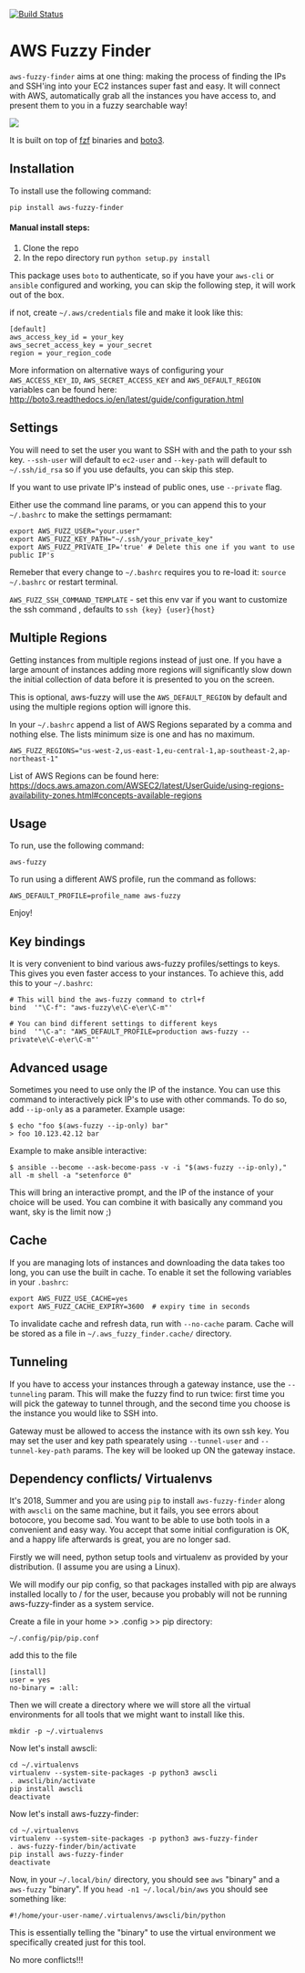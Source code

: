 [![Build Status](https://travis-ci.org/pmazurek/aws-fuzzy-finder.svg?branch=master)](https://travis-ci.org/pmazurek/aws-fuzzy-finder)

# AWS Fuzzy Finder

`aws-fuzzy-finder` aims at one thing: making the process of finding the IPs and SSH'ing into your EC2 instances super fast and easy. It will connect with AWS, automatically grab all the instances you have access to, and present them to you in a fuzzy searchable way!

![](https://raw.github.com/pmazurek/aws-fuzzy-finder/master/demo.gif)

It is built on top of [fzf](https://github.com/junegunn/fzf-bin/releases) binaries and [boto3](https://github.com/boto/boto3).


## Installation

To install use the following command:

`pip install aws-fuzzy-finder`

#### Manual install steps:
    
1. Clone the repo
2. In the repo directory run `python setup.py install`

This package uses `boto` to authenticate, so if you have your `aws-cli` or `ansible`
configured and working, you can skip the following step, it will work out of the box.

if not, create `~/.aws/credentials` file and make it look like this:

```
[default]
aws_access_key_id = your_key
aws_secret_access_key = your_secret
region = your_region_code
```

More information on alternative ways of configuring your `AWS_ACCESS_KEY_ID`, `AWS_SECRET_ACCESS_KEY` and `AWS_DEFAULT_REGION` variables can be found here: http://boto3.readthedocs.io/en/latest/guide/configuration.html

## Settings

You will need to set the user you want to SSH with and the path to your ssh key. `--ssh-user` will default to `ec2-user` and `--key-path` will default to `~/.ssh/id_rsa` so if you use defaults, you can skip this step.

If you want to use private IP's instead of public ones, use `--private` flag.

Either use the command line params, or you can append this to your  `~/.bashrc` to make the settings permamant:
```
export AWS_FUZZ_USER="your.user"
export AWS_FUZZ_KEY_PATH="~/.ssh/your_private_key"
export AWS_FUZZ_PRIVATE_IP='true' # Delete this one if you want to use public IP's
```
Remeber that every change to `~/.bashrc` requires you to re-load it: `source ~/.bashrc` or restart terminal.

`AWS_FUZZ_SSH_COMMAND_TEMPLATE` - set this env var if you want to customize the ssh command , defaults to `ssh {key} {user}{host}`

## Multiple Regions
Getting instances from multiple regions instead of just one.
If you have a large amount of instances adding more regions will significantly slow down the initial collection of data before it is presented to you on the screen.

This is optional, aws-fuzzy will use the `AWS_DEFAULT_REGION` by default and using the multiple regions option will ignore this.

In your `~/.bashrc` append a list of AWS Regions separated by a comma and nothing else. The lists minimum size is one and has no maximum.

`AWS_FUZZ_REGIONS="us-west-2,us-east-1,eu-central-1,ap-southeast-2,ap-northeast-1"`

List of AWS Regions can be found here: https://docs.aws.amazon.com/AWSEC2/latest/UserGuide/using-regions-availability-zones.html#concepts-available-regions

## Usage

To run, use the following command:

`aws-fuzzy`

To run using a different AWS profile, run the command as follows:

`AWS_DEFAULT_PROFILE=profile_name aws-fuzzy`

Enjoy!

## Key bindings
It is very convenient to bind various aws-fuzzy profiles/settings to keys. This gives you even faster access to your instances. To achieve this, add this to your `~/.bashrc`:

```
# This will bind the aws-fuzzy command to ctrl+f
bind  '"\C-f": "aws-fuzzy\e\C-e\er\C-m"'

# You can bind different settings to different keys
bind  '"\C-a": "AWS_DEFAULT_PROFILE=production aws-fuzzy --private\e\C-e\er\C-m"'
```


## Advanced usage
Sometimes you need to use only the IP of the instance. You can use this command to interactively pick IP's to use with other commands.
To do so, add `--ip-only` as a parameter. Example usage:

```
$ echo "foo $(aws-fuzzy --ip-only) bar"
> foo 10.123.42.12 bar
```

Example to make ansible interactive:
```
$ ansible --become --ask-become-pass -v -i "$(aws-fuzzy --ip-only)," all -m shell -a "setenforce 0"
```

This will bring an interactive prompt, and the IP of the instance of your choice will
be used. You can combine it with basically any command you want, sky is the limit now ;)

## Cache

If you are managing lots of instances and downloading the data takes too long, you can use the built in cache. To enable it set the following variables in your `.bashrc`:
```
export AWS_FUZZ_USE_CACHE=yes
export AWS_FUZZ_CACHE_EXPIRY=3600  # expiry time in seconds
```

To invalidate cache and refresh data, run with `--no-cache` param.
Cache will be stored as a file in `~/.aws_fuzzy_finder.cache/` directory.

## Tunneling

If you have to access your instances through a gateway instance, use the `--tunneling` param. This will make the fuzzy find to run twice: first time you will pick the gateway to tunnel through, and the second time you choose is the instance you would like to SSH into.

Gateway must be allowed to access the instance with its own ssh key. You may set the user and key path spearately using `--tunnel-user` and `--tunnel-key-path` params. The key will be looked up ON the gateway instace.

## Dependency conflicts/ Virtualenvs

It's 2018, Summer and you are using `pip` to install `aws-fuzzy-finder` along with `awscli` on the same machine, but it fails, you see errors about botocore, you become sad.
You want to be able to use both tools in a convenient and easy way. You accept that some initial configuration is OK, and a happy life afterwards is great, you are no longer sad.

Firstly we will need, python setup tools and virtualenv as provided by your distribution. (I assume you are using a Linux).

We will modify our pip config, so that packages installed with pip are always installed locally to / for the user, because you probably will not be running aws-fuzzy-finder as a system service.


Create a file in your home >> .config >> pip directory:

```
~/.config/pip/pip.conf
```

add this to the file

```
[install]
user = yes
no-binary = :all:
```

Then we will create a directory where we will store all the virtual environments for all tools that we might want to install like this.

```
mkdir -p ~/.virtualenvs
```

Now let's install awscli:

```
cd ~/.virtualenvs
virtualenv --system-site-packages -p python3 awscli
. awscli/bin/activate
pip install awscli
deactivate
```

Now let's install aws-fuzzy-finder:

```
cd ~/.virtualenvs
virtualenv --system-site-packages -p python3 aws-fuzzy-finder
. aws-fuzzy-finder/bin/activate
pip install aws-fuzzy-finder
deactivate
```

Now, in your `~/.local/bin/` directory, you should see `aws` "binary" and a `aws-fuzzy` "binary".
If you `head -n1 ~/.local/bin/aws` you should see something like:
```
#!/home/your-user-name/.virtualenvs/awscli/bin/python
```
This is essentially telling the "binary" to use the virtual environment we specifically created just for this tool.

No more conflicts!!!
